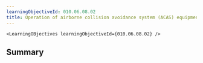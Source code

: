 ```yaml
---
learningObjectiveId: 010.06.08.02
title: Operation of airborne collision avoidance system (ACAS) equipment
---
```


```tsx eval
<LearningOBjectives learningObjectiveId={010.06.08.02} />
```

## Summary
